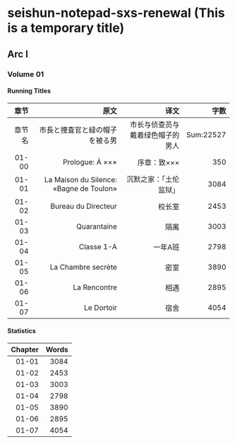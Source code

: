 # seishun-notepad-sxs-renewal (This is a temporary title)

## Arc I

### Volume 01

#### Running Titles

|章节|原文|译文|字数|
|------:|------:|------:|------:|
|章节名|市長と捜査官と緑の帽子を被る男|市长与侦查员与戴着绿色帽子的男人|Sum:22527|
|01-00|Prologue: À ×××|序章：致×××|350|
|01-01|La Maison du Silence: «Bagne de Toulon»|沉默之家：「土伦监狱」|3084|
|01-02|Bureau du Directeur|校长室|2453|
|01-03|Quarantaine|隔离|3003|
|01-04|Classe 1-A|一年A班|2798|
|01-05|La Chambre secrète|密室|3890|
|01-06|La Rencontre|相遇|2895|
|01-07|Le Dortoir|宿舍|4054|

#### Statistics

|Chapter|Words|
|------:|----:|
|01-01|3084|
|01-02|2453|
|01-03|3003|
|01-04|2798|
|01-05|3890|
|01-06|2895|
|01-07|4054|

